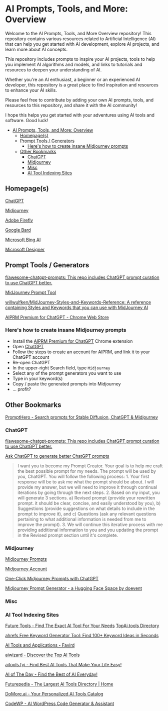 # AI Prompts, Tools, and More: Overview

Welcome to the AI Prompts, Tools, and More Overview repository! This repository contains various resources related to Artificial Intelligence (AI) that can help you get started with AI development, explore AI projects, and learn more about AI concepts.

This repository includes prompts to inspire your AI projects, tools to help you implement AI algorithms and models, and links to tutorials and resources to deepen your understanding of AI.

Whether you're an AI enthusiast, a beginner or an experienced AI developer, this repository is a great place to find inspiration and resources to enhance your AI skills.

Please feel free to contribute by adding your own AI prompts, tools, and resources to this repository, and share it with the AI community!

I hope this helps you get started with your adventures using AI tools and software. Good luck!

- [AI Prompts, Tools, and More: Overview](#ai-prompts-tools-and-more-overview)
  - [Homepage(s)](#homepages)
  - [Prompt Tools / Generators](#prompt-tools--generators)
    - [Here's how to create insane Midjourney prompts](#heres-how-to-create-insane-midjourney-prompts)
  - [Other Bookmarks](#other-bookmarks)
    - [ChatGPT](#chatgpt)
    - [Midjourney](#midjourney)
    - [Misc](#misc)
    - [AI Tool Indexing Sites](#ai-tool-indexing-sites)

## Homepage(s)

[ChatGPT](https://chat.openai.com/chat)

[Midjourney](https://www.midjourney.com/)

[Adobe Firefly](https://firefly.adobe.com)

[Google Bard](https://bard.google.com/)

[Microsoft Bing AI](https://www.bing.com/new)

[Microsoft Designer](https://designer.microsoft.com/)

## Prompt Tools / Generators

[f/awesome-chatgpt-prompts: This repo includes ChatGPT prompt curation to use ChatGPT better.](https://github.com/f/awesome-chatgpt-prompts)

[MidJourney Prompt Tool](https://prompt.noonshot.com/)

[willwulfken/MidJourney-Styles-and-Keywords-Reference: A reference containing Styles and Keywords that you can use with MidJourney AI](https://github.com/willwulfken/MidJourney-Styles-and-Keywords-Reference)

[AIPRM Premium for ChatGPT - Chrome Web Store](https://chrome.google.com/webstore/detail/aiprm-premium-for-chatgpt/igobiphjicbjloclbknnekkckpbknbeb)

### Here's how to create insane Midjourney prompts

- Install the [AIPRM Premium for ChatGPT](https://chrome.google.com/webstore/detail/aiprm-premium-for-chatgpt/igobiphjicbjloclbknnekkckpbknbeb) Chrome extension
- Open [ChatGPT](https://chat.openai.com/chat)
- Follow the steps to create an account for AIPRM, and link it to your ChatGPT account
- Re-open ChatGPT
- In the upper-right Search field, type `Midjourney`
- Select any of the prompt generators you want to use
- Type in your keyword(s)
- Copy / paste the generated prompts into Midjourney
- ... profit?

## Other Bookmarks

[PromptHero - Search prompts for Stable Diffusion, ChatGPT & Midjourney](https://prompthero.com/)

### ChatGPT

[f/awesome-chatgpt-prompts: This repo includes ChatGPT prompt curation to use ChatGPT better.](https://github.com/f/awesome-chatgpt-prompts)

[Ask ChatGPT to generate better ChatGPT prompts](https://www.skool.com/chatgpt/promptgenerator?p=1e5ede93)

> I want you to become my Prompt Creator. Your goal is to help me craft the best possible prompt for my needs. The prompt will be used by you, ChatGPT. You will follow the following process: 1. Your first response will be to ask me what the prompt should be about. I will provide my answer, but we will need to improve it through continual iterations by going through the next steps. 2. Based on my input, you will generate 3 sections. a) Revised prompt (provide your rewritten prompt. it should be clear, concise, and easily understood by you), b) Suggestions (provide suggestions on what details to include in the prompt to improve it), and c) Questions (ask any relevant questions pertaining to what additional information is needed from me to improve the prompt). 3. We will continue this iterative process with me providing additional information to you and you updating the prompt in the Revised prompt section until it's complete.
### Midjourney

[Midjourney Prompts](https://docs.midjourney.com/docs/prompts)

[Midjourney Account](https://www.midjourney.com/account/)

[One-Click Midjourney Prompts with ChatGPT](https://medium.com/@charles-ross/one-click-midjourney-prompts-with-chatgpt-844e157d9792)

[Midjourney Prompt Generator - a Hugging Face Space by doevent](https://huggingface.co/spaces/doevent/prompt-generator)

### Misc

### AI Tool Indexing Sites

[Future Tools - Find The Exact AI Tool For Your Needs](https://www.futuretools.io/)
[TopAi.tools Directory](https://topai.tools/)

[ahrefs Free Keyword Generator Tool: Find 100+ Keyword Ideas in Seconds](https://ahrefs.com/keyword-generator)

[AI Tools and Applications - Favird](https://favird.com/l/ai-tools-and-applications)

[aiwizard - Discover the Top AI Tools](https://www.aiwizard.ai/)

[aitools.fyi - Find Best AI Tools That Make Your Life Easy!](https://aitools.fyi/)

[AI of The Day - Find the Best of AI Everyday!](https://aioftheday.com/)

[Futurepedia - The Largest AI Tools Directory | Home](https://www.futurepedia.io/)

[DoMore.ai - Your Personalized AI Tools Catalog](https://domore.ai/)

[CodeWP - AI WordPress Code Generator & Assistant](https://codewp.ai/)
